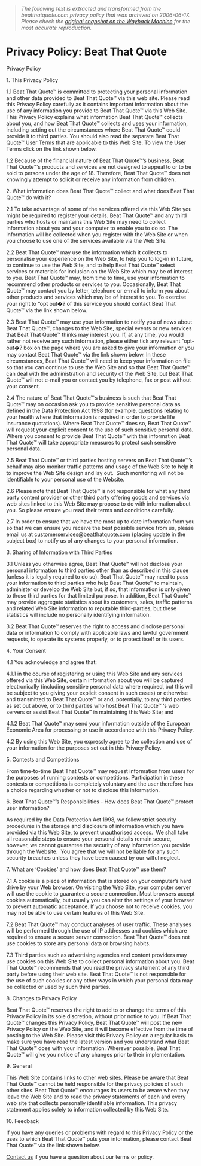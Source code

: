 > *The following text is extracted and transformed from the beatthatquote.com privacy policy that was archived on 2006-06-17. Please check the [original snapshot on the Wayback Machine](https://web.archive.org/web/20060617230059id_/http%3A//www.beatthatquote.com/index.php/uk/about_us/privacy_policy) for the most accurate reproduction.*

# Privacy Policy: Beat That Quote

Privacy Policy 

1\. This Privacy Policy 

1.1 Beat That Quote™ is committed to protecting your personal information and other data provided to Beat That Quote™ via this web site. Please read this Privacy Policy carefully as it contains important information about the use of any information you provide to Beat That Quote™ via this Web Site. This Privacy Policy explains what information Beat That Quote™ collects about you, and how Beat That Quote™ collects and uses your information, including setting out the circumstances where Beat That Quote™ could provide it to third parties. You should also read the separate Beat That Quote™ User Terms that are applicable to this Web Site. To view the User Terms click on the link shown below. 

1.2 Because of the financial nature of Beat That Quote™’s business, Beat That Quote™’s products and services are not designed to appeal to or to be sold to persons under the age of 18. Therefore, Beat That Quote™ does not knowingly attempt to solicit or receive any information from children. 

2\. What information does Beat That Quote™ collect and what does Beat That Quote™ do with it? 

2.1 To take advantage of some of the services offered via this Web Site you might be required to register your details. Beat That Quote™ and any third parties who hosts or maintains this Web Site may need to collect information about you and your computer to enable you to do so. The information will be collected when you register with the Web Site or when you choose to use one of the services available via the Web Site. 

2.2 Beat That Quote™ may use the information which it collects to personalise your experience on the Web Site, to help you to log-in in future, to continue to use the Web Site, and to help Beat That Quote™ select services or materials for inclusion on the Web Site which may be of interest to you. Beat That Quote™ may, from time to time, use your information to recommend other products or services to you. Occasionally, Beat That Quote™ may contact you by letter, telephone or e-mail to inform you about other products and services which may be of interest to you. To exercise your right to “opt out�? of this service you should contact Beat That Quote™ via the link shown below. 

2.3 Beat That Quote™ may use your information to notify you of news about Beat That Quote™, changes to the Web Site, special events or new services that Beat That Quote™ thinks may interest you. If, at any time, you would rather not receive any such information, please either tick any relevant “opt-out�? box on the page where you are asked to give your information or you may contact Beat That Quote™ via the link shown below. In these circumstances, Beat That Quote™ will need to keep your information on file so that you can continue to use the Web Site and so that Beat That Quote™ can deal with the administration and security of the Web Site, but Beat That Quote™ will not e-mail you or contact you by telephone, fax or post without your consent. 

2.4 The nature of Beat That Quote™’s business is such that Beat That Quote™ may on occasion ask you to provide sensitive personal data as defined in the Data Protection Act 1998 (for example, questions relating to your health where that information is required in order to provide life insurance quotations). Where Beat That Quote™ does so, Beat That Quote™ will request your explicit consent to the use of such sensitive personal data. Where you consent to provide Beat That Quote™ with this information Beat That Quote™ will take appropriate measures to protect such sensitive personal data. 

2.5 Beat That Quote™ or third parties hosting servers on Beat That Quote™’s behalf may also monitor traffic patterns and usage of the Web Site to help it to improve the Web Site design and lay out.  Such monitoring will not be identifiable to your personal use of the Website. 

2.6 Please note that Beat That Quote™ is not responsible for what any third party content provider or other third party offering goods and services via web sites linked to this Web Site may propose to do with information about you. So please ensure you read their terms and conditions carefully. 

2.7 In order to ensure that we have the most up to date information from you so that we can ensure you receive the best possible service from us, please email us at customerservices@beatthatquote.com (placing update in the subject box) to notify us of any changes to your personal information. 

3\. Sharing of Information with Third Parties 

3.1 Unless you otherwise agree, Beat That Quote™ will not disclose your personal information to third parties other than as described in this clause (unless it is legally required to do so). Beat That Quote™ may need to pass your information to third parties who help Beat That Quote™ to maintain, administer or develop the Web Site but, if so, that information is only given to those third parties for that limited purpose. In addition, Beat That Quote™ may provide aggregate statistics about its customers, sales, traffic patterns and related Web Site information to reputable third-parties, but these statistics will include no personally identifying information. 

3.2 Beat That Quote™ reserves the right to access and disclose personal data or information to comply with applicable laws and lawful government requests, to operate its systems properly, or to protect itself or its users. 

4\. Your Consent 

4.1 You acknowledge and agree that: 

4.1.1 in the course of registering or using this Web Site and any services offered via this Web Site, certain information about you will be captured electronically (including sensitive personal data where required, but this will be subject to you giving your explicit consent in such cases) or otherwise and transmitted to Beat That Quote™ or and, potentially, to any third parties as set out above, or to third parties who host Beat That Quote™ ‘s web servers or assist Beat That Quote™ in maintaining this Web Site; and 

4.1.2 Beat That Quote™ may send your information outside of the European Economic Area for processing or use in accordance with this Privacy Policy. 

4.2 By using this Web Site, you expressly agree to the collection and use of your information for the purposes set out in this Privacy Policy. 

5\. Contests and Competitions 

From time-to-time Beat That Quote™ may request information from users for the purposes of running contests or competitions. Participation in these contests or competitions is completely voluntary and the user therefore has a choice regarding whether or not to disclose this information. 

6\. Beat That Quote™’s Responsibilities - How does Beat That Quote™ protect user information? 

As required by the Data Protection Act 1998, we follow strict security procedures in the storage and disclosure of information which you have provided via this Web Site, to prevent unauthorised access.  We shall take all reasonable steps to ensure your personal details remain secure, however, we cannot guarantee the security of any information you provide through the Website.  You agree that we will not be liable for any such security breaches unless they have been caused by our wilful neglect. 

7\. What are ‘Cookies’ and how does Beat That Quote™ use them? 

7.1 A cookie is a piece of information that is stored on your computer’s hard drive by your Web browser. On visiting the Web Site, your computer server will use the cookie to guarantee a secure connection. Most browsers accept cookies automatically, but usually you can alter the settings of your browser to prevent automatic acceptance. If you choose not to receive cookies, you may not be able to use certain features of this Web Site. 

7.2 Beat That Quote™ may conduct analyses of user traffic. These analyses will be performed through the use of IP addresses and cookies which are required to ensure a secure server connection. Beat That Quote™ does not use cookies to store any personal data or browsing habits. 

7.3 Third parties such as advertising agencies and content providers may use cookies on this Web Site to collect personal information about you. Beat That Quote™ recommends that you read the privacy statement of any third party before using their web site. Beat That Quote™ is not responsible for the use of such cookies or any other ways in which your personal data may be collected or used by such third parties. 

8\. Changes to Privacy Policy 

Beat That Quote™ reserves the right to add to or change the terms of this Privacy Policy in its sole discretion, without prior notice to you. If Beat That Quote™ changes this Privacy Policy, Beat That Quote™ will post the new Privacy Policy on the Web Site, and it will become effective from the time of posting to the Web Site. Please visit this Privacy Policy on a regular basis to make sure you have read the latest version and you understand what Beat That Quote™ does with your information. Wherever possible, Beat That Quote™ will give you notice of any changes prior to their implementation. 

9\. General 

This Web Site contains links to other web sites. Please be aware that Beat That Quote™ cannot be held responsible for the privacy policies of such other sites. Beat That Quote™ encourages its users to be aware when they leave the Web Site and to read the privacy statements of each and every web site that collects personally identifiable information. This privacy statement applies solely to information collected by this Web Site. 

10\. Feedback 

If you have any queries or problems with regard to this Privacy Policy or the uses to which Beat That Quote™ puts your information, please contact Beat That Quote™ via the link shown below. 

[Contact us](https://www.beatthatquote.com/index.php/uk/about_us/contact_us/ "Contact us") if you have a question about our terms or policy. 
